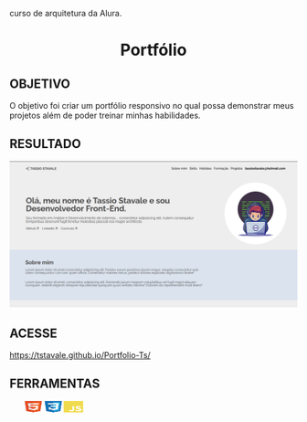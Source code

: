 curso de arquitetura da Alura. 



<h1 align="center"> Portfólio </h1>

<h2>OBJETIVO</h2>

O objetivo foi criar um portfólio responsivo no qual possa demonstrar meus projetos além de poder treinar minhas habilidades. 

<h2> RESULTADO</h2>

<img src="./assets/img/imagem_portfolio.png">

<h2>ACESSE</h2>

https://tstavale.github.io/Portfolio-Ts/

<h2>FERRAMENTAS</h2>

<ul style="display: flex;">
  <li style="list-style: none;"><img align="center" alt="HTML" height="20" width="35" src="https://raw.githubusercontent.com/devicons/devicon/master/icons/html5/html5-original.svg"></li>

  <li style="list-style: none;"><img align="center" alt="CSS" height="20" width="35" src="https://raw.githubusercontent.com/devicons/devicon/master/icons/css3/css3-original.svg"></li>

  <li style="list-style: none;"><img align="center" alt="Js" height="20" width="35" src="https://raw.githubusercontent.com/devicons/devicon/master/icons/javascript/javascript-plain.svg"></li>
</ul>